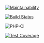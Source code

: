 [![Maintainability](https://api.codeclimate.com/v1/badges/8fa118840ccd652eb834/maintainability)](https://codeclimate.com/github/vladimirkuvanovv/php-project-lvl2/maintainability)

[![Build Status](https://travis-ci.com/vladimirkuvanovv/php-project-lvl2.svg?branch=master)](https://travis-ci.com/vladimirkuvanovv/php-project-lvl2)

![PHP-CI](https://github.com/vladimirkuvanovv/php-project-lvl2/workflows/PHP-CI/badge.svg?branch=master)

[![Test Coverage](https://api.codeclimate.com/v1/badges/8fa118840ccd652eb834/test_coverage)](https://codeclimate.com/github/vladimirkuvanovv/php-project-lvl2/test_coverage)